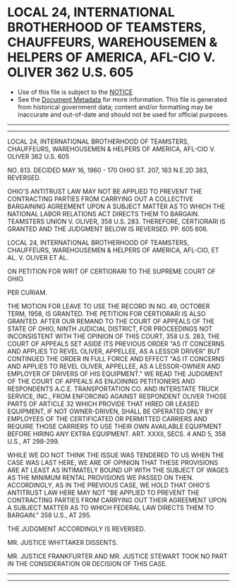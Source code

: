 ---
---

# LOCAL 24, INTERNATIONAL BROTHERHOOD OF TEAMSTERS, CHAUFFEURS, WAREHOUSEMEN & HELPERS OF AMERICA, AFL-CIO V. OLIVER 362 U.S. 605

* Use of this file is subject to the [NOTICE](https://github.com/publicdocs/notice/blob/master/NOTICE)
* See the [Document Metadata](../../../) for more information.
  This file is generated from historical government data; content and/or formatting may be inaccurate and out-of-date and should not be used for official purposes.

----------
----------

LOCAL 24, INTERNATIONAL BROTHERHOOD OF TEAMSTERS, CHAUFFEURS, WAREHOUSEMEN & HELPERS OF AMERICA, AFL-CIO V. OLIVER 362 U.S. 605

NO. 813.  DECIDED MAY 16, 1960 - 170 OHIO ST. 207, 163 N.E.2D 383, REVERSED.

OHIO'S ANTITRUST LAW MAY NOT BE APPLIED TO PREVENT THE CONTRACTING PARTIES FROM CARRYING OUT A COLLECTIVE BARGAINING AGREEMENT UPON A SUBJECT MATTER AS TO WHICH THE NATIONAL LABOR RELATIONS ACT DIRECTS THEM TO BARGAIN.  TEAMSTERS UNION V. OLIVER, 358 U.S. 283.  THEREFORE, CERTIORARI IS GRANTED AND THE JUDGMENT BELOW IS REVERSED.  PP. 605 606.

LOCAL 24, INTERNATIONAL BROTHERHOOD OF TEAMSTERS, CHAUFFEURS, WAREHOUSEMEN & HELPERS OF AMERICA, AFL-CIO, ET AL. V. OLIVER ET AL.

ON PETITION FOR WRIT OF CERTIORARI TO THE SUPREME COURT OF OHIO.

PER CURIAM.

THE MOTION FOR LEAVE TO USE THE RECORD IN NO. 49, OCTOBER TERM, 1958, IS GRANTED.  THE PETITION FOR CERTIORARI IS ALSO GRANTED.  AFTER OUR REMAND TO THE COURT OF APPEALS OF THE STATE OF OHIO, NINTH JUDICIAL DISTRICT, FOR PROCEEDINGS NOT INCONSISTENT WITH THE OPINION OF THIS COURT, 358 U.S. 283, THE COURT OF APPEALS SET ASIDE ITS PREVIOUS ORDER "AS IT CONCERNS AND APPLIES TO REVEL OLIVER, APPELLEE, AS A LESSOR DRIVER" BUT CONTINUED THE ORDER IN FULL FORCE AND EFFECT "AS IT CONCERNS AND APPLIES TO REVEL OLIVER, APPELLEE, AS A LESSOR-OWNER AND EMPLOYER OF DRIVERS OF HIS EQUIPMENT."  WE READ THE JUDGMENT OF THE COURT OF APPEALS AS ENJOINING PETITIONERS AND RESPONDENTS A.C.E. TRANSPORTATION CO. AND INTERSTATE TRUCK SERVICE, INC., FROM ENFORCING AGAINST RESPONDENT OLIVER THOSE PARTS OF ARTICLE 32 WHICH PROVIDE THAT HIRED OR LEASED EQUIPMENT, IF NOT OWNER-DRIVEN, SHALL BE OPERATED ONLY BY EMPLOYEES OF THE CERTIFICATED OR PERMITTED CARRIERS AND REQUIRE THOSE CARRIERS TO USE THEIR OWN AVAILABLE EQUIPMENT BEFORE HIRING ANY EXTRA EQUIPMENT.  ART. XXXII, SECS. 4 AND 5, 358 U.S., AT 298-299.

WHILE WE DO NOT THINK THE ISSUE WAS TENDERED TO US WHEN THE CASE WAS LAST HERE, WE ARE OF OPINION THAT THESE PROVISIONS ARE AT LEAST AS INTIMATELY BOUND UP WITH THE SUBJECT OF WAGES AS THE MINIMUM RENTAL PROVISIONS WE PASSED ON THEN.  ACCORDINGLY, AS IN THE PREVIOUS CASE, WE HOLD THAT OHIO'S ANTITRUST LAW HERE MAY NOT "BE APPLIED TO PREVENT THE CONTRACTING PARTIES FROM CARRYING OUT THEIR AGREEMENT UPON A SUBJECT MATTER AS TO WHICH FEDERAL LAW DIRECTS THEM TO BARGAIN."   358 U.S., AT 295.

THE JUDGMENT ACCORDINGLY IS REVERSED.

MR. JUSTICE WHITTAKER DISSENTS.

MR. JUSTICE FRANKFURTER AND MR. JUSTICE STEWART TOOK NO PART IN THE CONSIDERATION OR DECISION OF THIS CASE.


----------
----------

